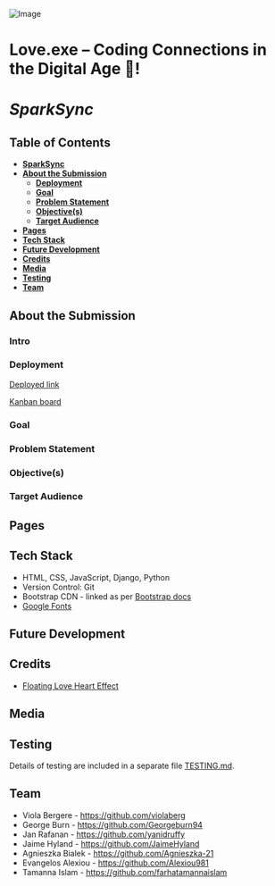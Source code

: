 ![Image]()

# Love.exe – Coding Connections in the Digital Age 🌈!

# ***SparkSync***

## **Table of Contents**
* [**SparkSync**](#sparksync)
* [**About the Submission**](#about-the-submission)
    + [**Deployment**](#deployment)
    + [**Goal**](#goal)
    + [**Problem Statement**](#problem-statement)
    + [**Objective(s)**](#objectives)
    + [**Target Audience**](#target-audience)
* [**Pages**](#pages)
* [**Tech Stack**](#tech-stack)
* [**Future Development**](#future-development)
* [**Credits**](#credits)
* [**Media**](#media)
* [**Testing**](#testing)
* [**Team**](#team)

## **About the Submission**  

### **Intro** 

### **Deployment**   
[Deployed link]()

[Kanban board](https://github.com/users/violaberg/projects/12)

### **Goal**    

### **Problem Statement**

### **Objective(s)**

### **Target Audience**

## **Pages**

## **Tech Stack**  
- HTML, CSS, JavaScript, Django, Python  
- Version Control: Git
- Bootstrap CDN - linked as per [Bootstrap docs](https://getbootstrap.com/docs/5.3/getting-started/introduction/)
- [Google Fonts](https://fonts.google.com)

## **Future Development**

## **Credits**
- [Floating Love Heart Effect](https://codepen.io/1AHV/pen/oPvwQw)

## **Media**

## **Testing**

Details of testing are included in a separate file [TESTING.md](TESTING.md).

## **Team**
- Viola Bergere - https://github.com/violaberg
- George Burn - https://github.com/Georgeburn94
- Jan Rafanan - https://github.com/yanidruffy
- Jaime Hyland - https://github.com/JaimeHyland
- Agnieszka Bialek - https://github.com/Agnieszka-21
- Evangelos Alexiou - https://github.com/Alexiou981
- Tamanna Islam - https://github.com/farhatamannaislam
